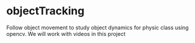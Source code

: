 # objectTracking
Follow object movement to study object dynamics for physic class using opencv.
We will work with videos in this project
